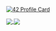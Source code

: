 [![42 Profile Card](https://1337-readme.vercel.app/api/profile?cursus=42cursus&login=oaizab)](https://github.com/mohouyizme/1337-readme)

<a href="https://github.com/oaizab?tab=repositories">
  <img align="center" src="https://github-readme-stats.vercel.app/api/top-langs/?username=oaizab&theme=light"/>
</a>
<a href="https://github.com/oaizab?tab=repositories">
 <img align="center" src="https://github-readme-stats.vercel.app/api?username=oaizab&line_height=40&show_icons=true&theme=light">
</a>
